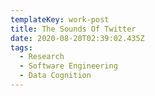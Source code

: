 ```yaml
---
templateKey: work-post
title: The Sounds Of Twitter
date: 2020-08-20T02:39:02.435Z
tags:
  - Research
  - Software Engineering
  - Data Cognition
---
```

